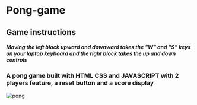 # Pong-game

## Game instructions
##### Moving the left block upward and downward takes the "W" and "S" keys on your laptop keyboard and the right block takes the up and down controls

### A pong game built with HTML CSS and JAVASCRIPT with 2 players feature, a reset button and a score display
![pong](https://user-images.githubusercontent.com/87545460/209455028-344cb7c0-a649-4c93-bb59-f5e655331881.PNG)
